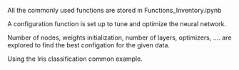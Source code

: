 All the commonly used functions are stored in Functions_Inventory.ipynb

A configuration function is set up to tune and optimize the neural network.

Number of nodes, weights initialization, number of layers, optimizers, .... are explored to find the best configation for the given data.

Using the Iris classification common example.
